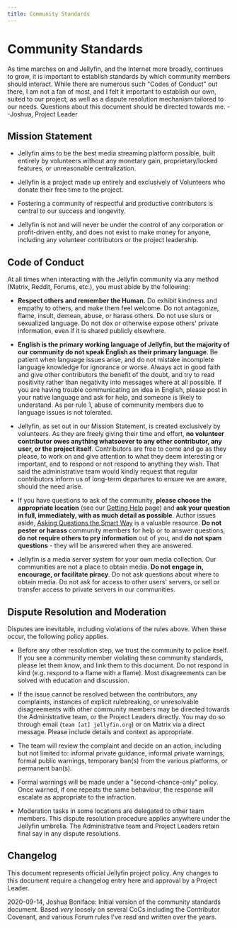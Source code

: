 ```yaml
---
title: Community Standards
---
```


# Community Standards

As time marches on and Jellyfin, and the Internet more broadly, continues to grow, it is important to establish standards by which community members should interact. While there are numerous such "Codes of Conduct" out there, I am not a fan of most, and I felt it important to establish our own, suited to our project, as well as a dispute resolution mechanism tailored to our needs. Questions about this document should be directed towards me. --Joshua, Project Leader

## Mission Statement

* Jellyfin aims to be the best media streaming platform possible, built entirely by volunteers without any monetary gain, proprietary/locked features, or unreasonable centralization.

* Jellyfin is a project made up entirely and exclusively of Volunteers who donate their free time to the project.

* Fostering a community of respectful and productive contributors is central to our success and longevity.

* Jellyfin is not and will never be under the control of any corporation or profit-driven entity, and does not exist to make money for anyone, including any volunteer contributors or the project leadership.

## Code of Conduct

At all times when interacting with the Jellyfin community via any method (Matrix, Reddit, Forums, etc.), you must abide by the following:

* **Respect others and remember the Human.** Do exhibit kindness and empathy to others, and make them feel welcome. Do not antagonize, flame, insult, demean, abuse, or harass others. Do not use slurs or sexualized language. Do not dox or otherwise expose others' private information, even if it is shared publicly elsewhere.

* **English is the primary working language of Jellyfin, but the majority of our community do not speak English as their primary language**. Be patient when language issues arise, and do not mistake incomplete language knowledge for ignorance or worse. Always act in good faith and give other contributors the benefit of the doubt, and try to read positivity rather than negativity into messages where at all possible. If you are having trouble communicating an idea in English, please post in your native language and ask for help, and someone is likely to understand. As per rule 1, abuse of community members due to language issues is not tolerated.

* Jellyfin, as set out in our Mission Statement, is created exclusively by volunteers. As they are freely giving their time and effort, **no volunteer contributor owes anything whatsoever to any other contributor, any user, or the project itself**. Contributors are free to come and go as they please, to work on and give attention to what they deem interesting or important, and to respond or not respond to anything they wish. That said the administrative team would kindly request that regular contributors inform us of long-term departures to ensure we are aware, should the need arise.

* If you have questions to ask of the community, **please choose the appropriate location** (see our [Getting Help](xref:getting-help) page) and **ask your question in full, immediately, with as much detail as possible**. Author issues aside, [Asking Questions the Smart Way](http://www.catb.org/~esr/faqs/smart-questions.html) is a valuable resource. **Do not pester or harass** community members for help or to answer questions, **do not require others to pry information** out of you, and **do not spam questions** - they will be answered when they are answered.

* Jellyfin is a media server system for your own media collection. Our communities are not a place to obtain media. **Do not engage in, encourage, or facilitate piracy**. Do not ask questions about where to obtain media. Do not ask for access to other users' servers, or sell or transfer access to private servers in our communities.

## Dispute Resolution and Moderation

Disputes are inevitable, including violations of the rules above. When these occur, the following policy applies.

* Before any other resolution step, we trust the community to police itself. If you see a community member violating these community standards, please let them know, and link them to this document. Do not respond in kind (e.g. respond to a flame with a flame). Most disagreements can be solved with education and discussion.

* If the issue cannot be resolved between the contributors, any complaints, instances of explicit rulebreaking, or unresolvable disagreements with other community members may be directed towards the Administrative team, or the Project Leaders directly. You may do so through email (`team [at] jellyfin.org`) or on Matrix via a direct message. Please include details and context as appropriate.

* The team will review the complaint and decide on an action, including but not limited to: informal private guidance, informal private warnings, formal public warnings, temporary ban(s) from the various platforms, or permanent ban(s).

* Formal warnings will be made under a "second-chance-only" policy. Once warned, if one repeats the same behaviour, the response will escalate as appropriate to the infraction.

* Moderation tasks in some locations are delegated to other team members. This dispute resolution procedure applies anywhere under the Jellyfin umbrella. The Administrative team and Project Leaders retain final say in any dispute resolutions.

## Changelog

This document represents official Jellyfin project policy. Any changes to this document require a changelog entry here and approval by a Project Leader.

2020-09-14, Joshua Boniface: Initial version of the community standards document. Based *very* loosely on several CoCs including the Contributor Covenant, and various Forum rules I've read and written over the years.
